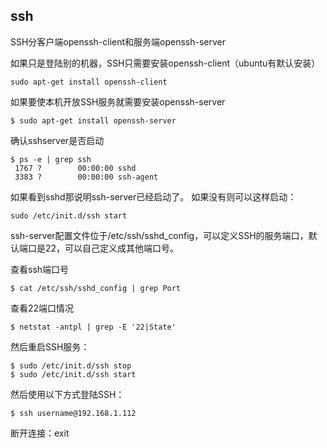 ## ssh

SSH分客户端openssh-client和服务端openssh-server

如果只是登陆别的机器，SSH只需要安装openssh-client（ubuntu有默认安装）
```
sudo apt-get install openssh-client
```

如果要使本机开放SSH服务就需要安装openssh-server
```
$ sudo apt-get install openssh-server
```

确认sshserver是否启动
```
$ ps -e | grep ssh
 1767 ?        00:00:00 sshd
 3383 ?        00:00:00 ssh-agent
```

如果看到sshd那说明ssh-server已经启动了。
如果没有则可以这样启动：
```
sudo /etc/init.d/ssh start
```

ssh-server配置文件位于/etc/ssh/sshd_config，可以定义SSH的服务端口，默认端口是22，可以自己定义成其他端口号。

查看ssh端口号
```
$ cat /etc/ssh/sshd_config | grep Port
```

查看22端口情况
```
$ netstat -antpl | grep -E '22|State'
```

然后重启SSH服务：
```
$ sudo /etc/init.d/ssh stop
$ sudo /etc/init.d/ssh start
```

然后使用以下方式登陆SSH：
```
$ ssh username@192.168.1.112
```
断开连接：exit

